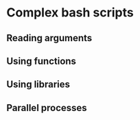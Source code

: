 # Complex bash scripts

## Reading arguments

## Using functions

## Using libraries

## Parallel processes
